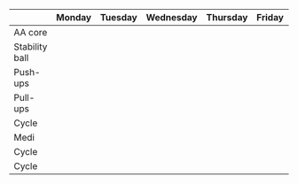 | | Monday | Tuesday | Wednesday | Thursday | Friday | Saturday | Sunday |
| ---- | ---- | ---- | ---- | ---- | ---- | ---- | ---- | 
| AA core |    |  |  |   |   | | |
| Stability ball |  |   |   |   |   | | |
| Push-ups |  | |   | |   | | |
| Pull-ups | | |   | |  | | |
| Cycle | |   | |   | |   |   |
| Medi | |   | |   | |   |   |
| Cycle | |   | |   | |   |   |
| Cycle | |   | |   | |   |   |